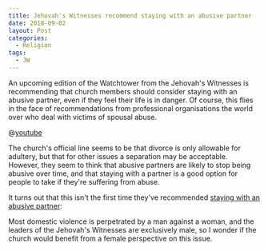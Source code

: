 ```yaml
---
title: Jehovah's Witnesses recommend staying with an abusive partner
date: 2018-09-02
layout: Post
categories:
  - Religion
tags:
  - JW
---
```


An upcoming edition of the Watchtower from the Jehovah's Witnesses is recommending that church members should consider staying with an abusive partner, even if they feel their life is in danger. Of course, this flies in the face of recommendations from professional organisations the world over who deal with victims of spousal abuse.

<!-- more -->

@[youtube](https://youtu.be/ruUwvITgb48)

The church's official line seems to be that divorce is only allowable for adultery, but that for other issues a separation may be acceptable. However, they seem to think that abusive partners are likely to stop being abusive over time, and that staying with a partner is a good option for people to take if they're suffering from abuse.

It turns out that this isn't the first time they've recommended [staying with an abusive partner](https://www.jw.org/en/publications/magazines/g201304/end-to-domestic-violence/):

Most domestic violence is perpetrated by a man against a woman, and the leaders of the Jehovah's Witnesses are exclusively male, so I wonder if the church would benefit from a female perspective on this issue.
